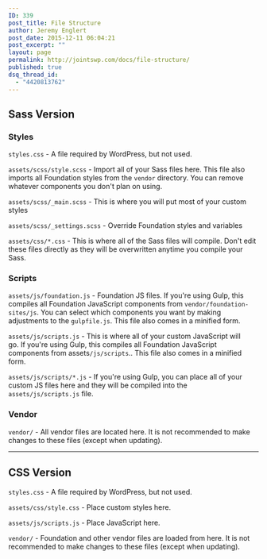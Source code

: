 ```yaml
---
ID: 339
post_title: File Structure
author: Jeremy Englert
post_date: 2015-12-11 06:04:21
post_excerpt: ""
layout: page
permalink: http://jointswp.com/docs/file-structure/
published: true
dsq_thread_id:
  - "4420813762"
---
```

<h2>Sass Version</h2>
<h3>Styles</h3>
<code>styles.css</code> - A file required by WordPress, but not used.

<code>assets/scss/style.scss</code> - Import all of your Sass files here. This file also imports all Foundation styles from the <code>vendor</code> directory. You can remove whatever components you don't plan on using.

<code>assets/scss/_main.scss</code> - This is where you will put most of your custom styles

<code>assets/scss/_settings.scss</code> - Override Foundation styles and variables

<code>assets/css/*.css</code> - This is where all of the Sass files will compile. Don't edit these files directly as they will be overwritten anytime you compile your Sass.
<h3>Scripts</h3>
<code>assets/js/foundation.js</code> - Foundation JS files. If you're using Gulp, this compiles all Foundation JavaScript components from <code>vendor/foundation-sites/js</code>. You can select which components you want by making adjustments to the <code>gulpfile.js</code>. This file also comes in a minified form.

<code>assets/js/scripts.js</code> - This is where all of your custom JavaScript will go. If you're using Gulp, this compiles all Foundation JavaScript components from assets<code>/js/scripts</code>.. This file also comes in a minified form.

<code>assets/js/scripts/*.js</code> - If you're using Gulp, you can place all of your custom JS files here and they will be compiled into the <code>assets/js/scripts.js</code> file.
<h3>Vendor</h3>
<code>vendor/</code> - All vendor files are located here. It is not recommended to make changes to these files (except when updating).

<hr />

<h2>CSS Version</h2>
<code>styles.css</code> - A file required by WordPress, but not used.

<code>assets/css/style.css</code> - Place custom styles here.

<code>assets/js/scripts.js</code> - Place JavaScript here.

<code>vendor/</code> - Foundation and other vendor files are loaded from here. It is not recommended to make changes to these files (except when updating).